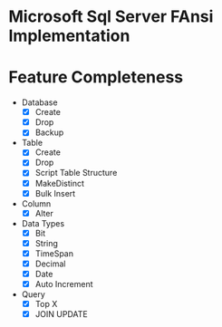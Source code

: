 # Microsoft Sql Server FAnsi Implementation

# Feature Completeness


- Database
  - [X] Create
  - [X] Drop
  - [X] Backup

- Table
  - [X] Create
  - [X] Drop
  - [X] Script Table Structure
  - [X] MakeDistinct
  - [X] Bulk Insert

- Column
  - [X] Alter
  
- Data Types
  - [X] Bit
  - [X] String
  - [X] TimeSpan
  - [X] Decimal
  - [X] Date
  - [X] Auto Increment

- Query
  - [X] Top X
  - [X] JOIN UPDATE